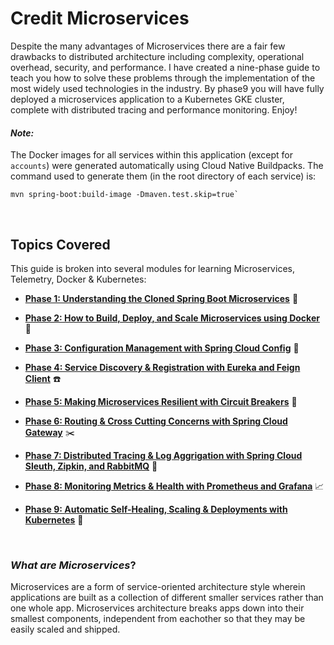 # Credit Microservices
Despite the many advantages of Microservices there are a fair few drawbacks to distributed architecture including complexity, operational overhead, security, and performance. I have created a nine-phase guide to teach you how to solve these problems through the implementation of the most widely used technologies in the industry. By phase9 you will have fully deployed a microservices application to a Kubernetes GKE cluster, complete with distributed tracing and performance monitoring.  Enjoy!

#### *Note:* <br>
The Docker images for all services within this application (except for `accounts`) were generated automatically using Cloud Native Buildpacks. The command used to generate them (in the root directory of each service) is: 

```
mvn spring-boot:build-image -Dmaven.test.skip=true`
```


<br>

## Topics Covered
This guide is broken into several modules for learning Microservices, Telemetry, Docker & Kubernetes:

- [**Phase 1: Understanding the Cloned Spring Boot Microservices**](https://github.com/sophiagavrila/credit-microservices/tree/main/phase1) :brain:

- [**Phase 2: How to Build, Deploy, and Scale Microservices using Docker**](https://github.com/sophiagavrila/credit-microservices/tree/main/phase2) :whale:

- [**Phase 3: Configuration Management with Spring Cloud Config**](https://github.com/sophiagavrila/credit-microservices/tree/main/phase3) :key:

- [**Phase 4: Service Discovery & Registration with Eureka and Feign Client**](https://github.com/sophiagavrila/credit-microservices/tree/main/phase4) :phone:

- [**Phase 5: Making Microservices Resilient with Circuit Breakers**](https://github.com/sophiagavrila/credit-microservices/tree/main/phase5) :muscle:

- [**Phase 6: Routing & Cross Cutting Concerns with Spring Cloud Gateway**](https://github.com/sophiagavrila/credit-microservices/tree/main/phase6) :scissors:

- [**Phase 7: Distributed Tracing & Log Aggrigation with Spring Cloud Sleuth, Zipkin, and RabbitMQ**](https://github.com/sophiagavrila/credit-microservices/tree/main/phase7) :incoming_envelope:

- [**Phase 8: Monitoring Metrics & Health with Prometheus and Grafana**](https://github.com/sophiagavrila/credit-microservices/tree/main/phase8) :chart_with_upwards_trend:

- [**Phase 9: Automatic Self-Healing, Scaling & Deployments with Kubernetes**](https://github.com/sophiagavrila/credit-microservices/tree/main/phase9) :octopus:

<br>

### *What are Microservices*?
Microservices are a form of service-oriented architecture style wherein applications are built as a collection of different smaller services rather than one whole app.  Microservices architecture breaks apps down into their smallest components, independent from eachother so that they may be easily scaled and shipped.


